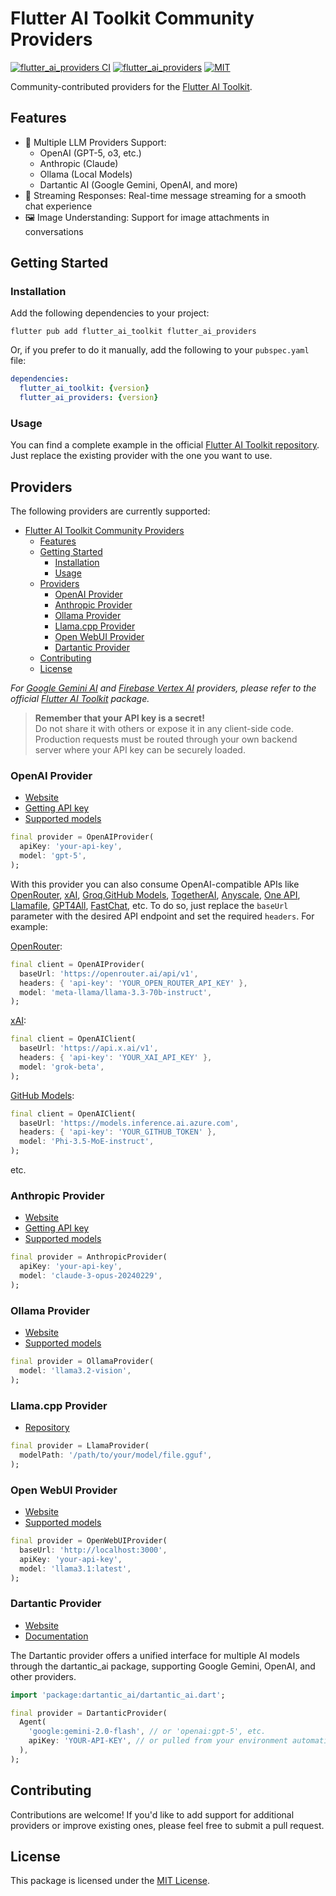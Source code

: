 # Flutter AI Toolkit Community Providers

[![flutter_ai_providers CI](https://github.com/davidmigloz/flutter_ai_community/actions/workflows/flutter_ai_providers_ci.yml/badge.svg)](https://github.com/davidmigloz/flutter_ai_community/actions/workflows/flutter_ai_providers_ci.yml)
[![flutter_ai_providers](https://img.shields.io/pub/v/flutter_ai_providers.svg)](https://pub.dev/packages/flutter_ai_providers)
[![MIT](https://img.shields.io/badge/license-MIT-purple.svg)](https://github.com/davidmigloz/langchain_dart/blob/main/LICENSE)

Community-contributed providers for the [Flutter AI Toolkit](https://github.com/flutter/ai). 

## Features

- 🤖 Multiple LLM Providers Support:
    - OpenAI (GPT-5, o3, etc.)
    - Anthropic (Claude)
    - Ollama (Local Models)
    - Dartantic AI (Google Gemini, OpenAI, and more)
- 💬 Streaming Responses: Real-time message streaming for a smooth chat experience
- 🖼️ Image Understanding: Support for image attachments in conversations

## Getting Started

### Installation

Add the following dependencies to your project:

```shell
flutter pub add flutter_ai_toolkit flutter_ai_providers
```

Or, if you prefer to do it manually, add the following to your `pubspec.yaml` file:

```yaml
dependencies:
  flutter_ai_toolkit: {version}
  flutter_ai_providers: {version}
```

### Usage

You can find a complete example in the official [Flutter AI Toolkit repository](https://github.com/flutter/ai/tree/main/example). Just replace the existing provider with the one you want to use.

## Providers

The following providers are currently supported:

- [Flutter AI Toolkit Community Providers](#flutter-ai-toolkit-community-providers)
  - [Features](#features)
  - [Getting Started](#getting-started)
    - [Installation](#installation)
    - [Usage](#usage)
  - [Providers](#providers)
    - [OpenAI Provider](#openai-provider)
    - [Anthropic Provider](#anthropic-provider)
    - [Ollama Provider](#ollama-provider)
    - [Llama.cpp Provider](#llamacpp-provider)
    - [Open WebUI Provider](#open-webui-provider)
    - [Dartantic Provider](#dartantic-provider)
  - [Contributing](#contributing)
  - [License](#license)

_For [Google Gemini AI](https://ai.google.dev/gemini-api/docs) and [Firebase Vertex AI](https://firebase.google.com/docs/vertex-ai) providers, please refer to the official [Flutter AI Toolkit](https://pub.dev/packages/flutter_ai_toolkit) package._

> **Remember that your API key is a secret!**  
> Do not share it with others or expose it in any client-side code. Production requests must be routed through your own backend server where your API key can be securely loaded.

### OpenAI Provider

- [Website](https://platform.openai.com/docs)
- [Getting API key](https://platform.openai.com/api-keys)
- [Supported models](https://platform.openai.com/docs/models)

```dart
final provider = OpenAIProvider(
  apiKey: 'your-api-key',
  model: 'gpt-5',
);
```

With this provider you can also consume OpenAI-compatible APIs like [OpenRouter](https://openrouter.ai), [xAI](https://docs.x.ai/), [Groq](https://groq.com/),[GitHub Models](https://github.com/marketplace/models), [TogetherAI](https://www.together.ai/), [Anyscale](https://www.anyscale.com/), [One API](https://github.com/songquanpeng/one-api), [Llamafile](https://llamafile.ai/), [GPT4All](https://gpt4all.io/), [FastChat](https://github.com/lm-sys/FastChat), etc. To do so, just replace the `baseUrl` parameter with the desired API endpoint and set the required `headers`. For example:

[OpenRouter](https://openrouter.ai):

```dart
final client = OpenAIProvider(
  baseUrl: 'https://openrouter.ai/api/v1',
  headers: { 'api-key': 'YOUR_OPEN_ROUTER_API_KEY' },
  model: 'meta-llama/llama-3.3-70b-instruct',
);
```

[xAI](https://docs.x.ai/):

```dart
final client = OpenAIClient(
  baseUrl: 'https://api.x.ai/v1',
  headers: { 'api-key': 'YOUR_XAI_API_KEY' },
  model: 'grok-beta',
);
```

[GitHub Models](https://github.com/marketplace/models):

```dart
final client = OpenAIClient(
  baseUrl: 'https://models.inference.ai.azure.com',
  headers: { 'api-key': 'YOUR_GITHUB_TOKEN' },
  model: 'Phi-3.5-MoE-instruct',
);
```

etc.

### Anthropic Provider

- [Website](https://docs.anthropic.com)
- [Getting API key](https://console.anthropic.com/settings/keys)
- [Supported models](https://docs.anthropic.com/en/docs/about-claude/models)

```dart
final provider = AnthropicProvider(
  apiKey: 'your-api-key',
  model: 'claude-3-opus-20240229',
);
```

### Ollama Provider

- [Website](https://ollama.com/)
- [Supported models](https://ollama.com/search)

```dart
final provider = OllamaProvider(
  model: 'llama3.2-vision',
);
```

### Llama.cpp Provider
- [Repository](https://github.com/ggml-org/llama.cpp)

```dart
final provider = LlamaProvider(
  modelPath: '/path/to/your/model/file.gguf',
);
```

### Open WebUI Provider

- [Website](https://openwebui.com/)
- [Supported models](https://openwebui.com/models)

```dart
final provider = OpenWebUIProvider(
  baseUrl: 'http://localhost:3000',
  apiKey: 'your-api-key',
  model: 'llama3.1:latest',
);
```

### Dartantic Provider

- [Website](https://pub.dev/packages/dartantic_ai)
- [Documentation](https://pub.dev/documentation/dartantic_ai/latest/)

The Dartantic provider offers a unified interface for multiple AI models through
the dartantic_ai package, supporting Google Gemini, OpenAI, and other providers.

```dart
import 'package:dartantic_ai/dartantic_ai.dart';

final provider = DartanticProvider(
  Agent(
    'google:gemini-2.0-flash', // or 'openai:gpt-5', etc.
    apiKey: 'YOUR-API-KEY', // or pulled from your environment automatically
  ),
);
```

## Contributing

Contributions are welcome! If you'd like to add support for additional providers or improve existing ones, please feel free to submit a pull request.

## License

This package is licensed under the [MIT License](https://github.com/davidmigloz/flutter_ai_community/blob/main/LICENSE).
